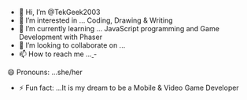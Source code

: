 - 👋 Hi, I’m @TekGeek2003
- 👀 I’m interested in ... Coding, Drawing & Writing
- 🌱 I’m currently learning ... JavaScript programming and Game Development with Phaser 
- 💞️ I’m looking to collaborate on ...
- 📫 How to reach me ...[
](https://www.instagram.com/tekgeek2003/)-
[
](https://www.facebook.com/vivian.sherron.5)
[
](https://x.com/TGeek200325663)

😄 Pronouns: ...she/her
- ⚡ Fun fact: ...It is my dream to be a Mobile & Video Game Developer

<!---
TekGeek2003/TekGeek2003 is a ✨ special ✨ repository because its `README.md` (this file) appears on your GitHub profile.
You can click the Preview link to take a look at your changes.
--->
